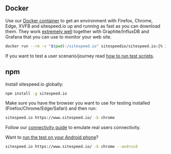 
## Docker

Use our [Docker container](https://hub.docker.com/r/sitespeedio/sitespeed.io/) to get an environment with Firefox, Chrome, Edge,  XVFB and sitespeed.io up and running as fast as you can download them. They work [extremely well]({{site.baseurl}}/documentation/sitespeed.io/performance-dashboard/) together with Graphite/InfluxDB and Grafana that you can use to monitor your web site.

~~~bash
docker run --rm -v "$(pwd):/sitespeed.io" sitespeedio/sitespeed.io:{% include version/sitespeed.io.txt  %} https://www.sitespeed.io/
~~~

If you want to test a user scenario/journey read [how to run test scripts](/documentation/sitespeed.io/scripting/).

## npm

Install sitespeed.io globally:

~~~bash
npm install -g sitespeed.io
~~~

Make sure you have the browser you want to use for testing installed (Firefox/Chrome/Edge/Safari) and then run:

~~~bash
sitespeed.io https://www.sitespeed.io/ -b chrome
~~~

Follow our [connectivity guide]({{site.baseurl}}/documentation/sitespeed.io/connectivity) to emulate real users connectivity.

Want to [run the test on your Android phone]({{site.baseurl}}/documentation/sitespeed.io/mobile-phones/)?

~~~bash
sitespeed.io https://www.sitespeed.io/ -b chrome --android
~~~